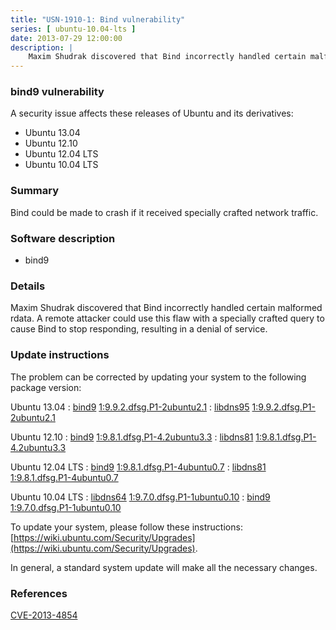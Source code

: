 ```yaml
---
title: "USN-1910-1: Bind vulnerability"
series: [ ubuntu-10.04-lts ]
date: 2013-07-29 12:00:00
description: |
    Maxim Shudrak discovered that Bind incorrectly handled certain malformed rdata. A remote attacker could use this flaw with a specially crafted query to cause Bind to stop responding, resulting in a denial of service. 
--- 
```

 
### bind9 vulnerability

A security issue affects these releases of Ubuntu and its derivatives:

* Ubuntu 13.04
* Ubuntu 12.10
* Ubuntu 12.04 LTS
* Ubuntu 10.04 LTS

### Summary

Bind could be made to crash if it received specially crafted network traffic.

### Software description

* bind9 

### Details

Maxim Shudrak discovered that Bind incorrectly handled certain malformed rdata. A remote attacker could use this flaw with a specially crafted query to cause Bind to stop responding, resulting in a denial of service. 

### Update instructions

The problem can be corrected by updating your system to the following package version:

Ubuntu 13.04
 : [bind9](https://launchpad.net/ubuntu/+source/bind9) <span> [1:9.9.2.dfsg.P1-2ubuntu2.1](https://launchpad.net/ubuntu/+source/bind9/1:9.9.2.dfsg.P1-2ubuntu2.1) </span> 
 : [libdns95](https://launchpad.net/ubuntu/+source/bind9) <span> [1:9.9.2.dfsg.P1-2ubuntu2.1](https://launchpad.net/ubuntu/+source/bind9/1:9.9.2.dfsg.P1-2ubuntu2.1) </span> 

Ubuntu 12.10
 : [bind9](https://launchpad.net/ubuntu/+source/bind9) <span> [1:9.8.1.dfsg.P1-4.2ubuntu3.3](https://launchpad.net/ubuntu/+source/bind9/1:9.8.1.dfsg.P1-4.2ubuntu3.3) </span> 
 : [libdns81](https://launchpad.net/ubuntu/+source/bind9) <span> [1:9.8.1.dfsg.P1-4.2ubuntu3.3](https://launchpad.net/ubuntu/+source/bind9/1:9.8.1.dfsg.P1-4.2ubuntu3.3) </span> 

Ubuntu 12.04 LTS
 : [bind9](https://launchpad.net/ubuntu/+source/bind9) <span> [1:9.8.1.dfsg.P1-4ubuntu0.7](https://launchpad.net/ubuntu/+source/bind9/1:9.8.1.dfsg.P1-4ubuntu0.7) </span> 
 : [libdns81](https://launchpad.net/ubuntu/+source/bind9) <span> [1:9.8.1.dfsg.P1-4ubuntu0.7](https://launchpad.net/ubuntu/+source/bind9/1:9.8.1.dfsg.P1-4ubuntu0.7) </span> 

Ubuntu 10.04 LTS
 : [libdns64](https://launchpad.net/ubuntu/+source/bind9) <span> [1:9.7.0.dfsg.P1-1ubuntu0.10](https://launchpad.net/ubuntu/+source/bind9/1:9.7.0.dfsg.P1-1ubuntu0.10) </span> 
 : [bind9](https://launchpad.net/ubuntu/+source/bind9) <span> [1:9.7.0.dfsg.P1-1ubuntu0.10](https://launchpad.net/ubuntu/+source/bind9/1:9.7.0.dfsg.P1-1ubuntu0.10) </span> 

To update your system, please follow these instructions: [https://wiki.ubuntu.com/Security/Upgrades](https://wiki.ubuntu.com/Security/Upgrades).

In general, a standard system update will make all the necessary changes. 

### References

 [CVE-2013-4854](http://people.ubuntu.com/~ubuntu-security/cve/CVE-2013-4854)
 
